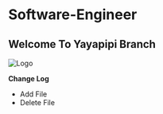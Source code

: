 # Software-Engineer

## Welcome To Yayapipi Branch

![Logo](http://yayapipi.com/wp-content/uploads/2016/07/YapiShitLogo.png)

**Change Log**
- Add File
- Delete File
